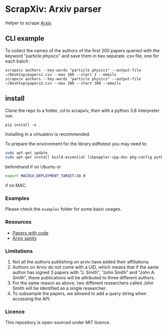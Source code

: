 # ScrapXiv: Arxiv parser

Helper to scrape [Arxiv](arxiv.org).

## CLI example

To collect the names of the authors of the first 200 papers queried with the keyword "particle physics" and save them in two separate .csv file, one for each batch:
```
scrapxiv authors --key-words "particle physics" --output-file ~/Desktop/papers1.csv --max 100 --start 1 --emails
scrapxiv authors --key-words "particle physics" --output-file ~/Desktop/papers2.csv --max 100 --start 100 --emails
```

## install

Clone the repo to a folder, cd to scrapxiv, then with a python 3.8 interpreter run:
```
pip install -e .
```
Installing in a virtualenv is recommended.

To prepare the environment for the library pdftotext you may need to:

```bash
sudo apt-get update
sudo apt-get install build-essential libpoppler-cpp-dev pkg-config python-dev
```
beforehand if on Ubuntu or

```bash
export MACOSX_DEPLOYMENT_TARGET=10.9
```
if on MAC.

### Examples

Please check the `examples` folder for some basic usages.

### Resources

+ [Papers with code](https://medium.com/paperswithcode/a-home-for-results-in-ml-e25681c598dc)
+ [Arxiv sanity](http://www.arxiv-sanity.com/)


### Limitations
1. Not all the authors publishing on arxiv have added their affiliationa.
2. Authors on Arxiv do not come with a UID, which means that if the same author has signed 3 papers with "J. Smith", "John Smith" and "John A. Smith", these publications will be attributed to three different authors.
3. For the same reason as above, two different researchers called John Smith will be identified as a single researcher.
4. To subsample the papers, we allowed to add a query string when accessing the API.

### Licence

This repository is open-sourced under MIT licence.
